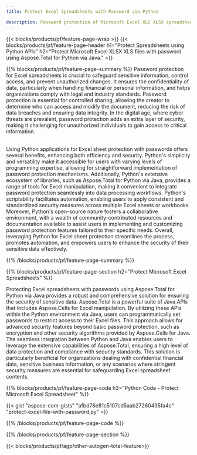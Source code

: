 ```yaml
---
title: Protect Excel Spreadsheets with Password via Python 

description: Password protection of Microsoft Excel XLS XLSX spreadsheets via Python application. Apply password with ease.
---
```


{{< blocks/products/pf/feature-page-wrap >}}
{{< blocks/products/pf/feature-page-header h1="Protect Spreadsheets using Python APIs" h2="Protect Microsoft Excel XLSX XLS files with password using Aspose.Total for Python via Java." >}}

{{% blocks/products/pf/feature-page-summary %}}
Password protection for Excel spreadsheets is crucial to safeguard sensitive information, control access, and prevent unauthorized changes. It ensures the confidentiality of data, particularly when handling financial or personal information, and helps organizations comply with legal and industry standards. Password protection is essential for controlled sharing, allowing the creator to determine who can access and modify the document, reducing the risk of data breaches and ensuring data integrity. In the digital age, where cyber threats are prevalent, password protection adds an extra layer of security, making it challenging for unauthorized individuals to gain access to critical information. <br /><br />

Using Python applications for Excel sheet protection with passwords offers several benefits, enhancing both efficiency and security. Python's simplicity and versatility make it accessible for users with varying levels of programming expertise, allowing for straightforward implementation of password protection mechanisms. Additionally, Python's extensive ecosystem of libraries, such as Aspose.Total for Python via Java, provides a range of tools for Excel manipulation, making it convenient to integrate password protection seamlessly into data processing workflows. Python's scriptability facilitates automation, enabling users to apply consistent and standardized security measures across multiple Excel sheets or workbooks. Moreover, Python's open-source nature fosters a collaborative environment, with a wealth of community-contributed resources and documentation available to assist users in implementing and customizing password protection features tailored to their specific needs. Overall, leveraging Python for Excel sheet protection streamlines the process, promotes automation, and empowers users to enhance the security of their sensitive data effectively.

{{% /blocks/products/pf/feature-page-summary  %}}



{{% blocks/products/pf/feature-page-section  h2="Protect Microsoft Excel Spreadsheets" %}}

Protecting Excel spreadsheets with passwords using Aspose.Total for Python via Java provides a robust and comprehensive solution for ensuring the security of sensitive data. Aspose.Total is a powerful suite of Java APIs that includes Aspose.Cells for Excel manipulation. By utilizing these APIs within the Python environment via Java, users can programmatically set passwords to restrict access to their Excel files. This approach allows for advanced security features beyond basic password protection, such as encryption and other security algorithms provided by Aspose.Cells for Java. The seamless integration between Python and Java enables users to leverage the extensive capabilities of Aspose.Total, ensuring a high level of data protection and compliance with security standards. This solution is particularly beneficial for organizations dealing with confidential financial data, sensitive business information, or any scenarios where stringent security measures are essential for safeguarding Excel spreadsheet contents.

{{% blocks/products/pf/feature-page-code h3="Python Code - Protect Microsoft Excel Spreadsheet" %}}

{{< gist "aspose-com-gists" "afbd78e81c5107cd5aab27260435fa4c" "protect-excel-file-with-password.py" >}}

{{% /blocks/products/pf/feature-page-code  %}}

{{% /blocks/products/pf/feature-page-section %}}

{{< blocks/products/pf/agp/other-autogen-total-feature>}}